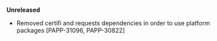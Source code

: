 **Unreleased**
* Removed certifi and requests dependencies in order to use platform packages [PAPP-31096, PAPP-30822]

